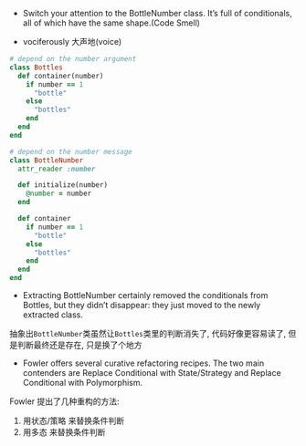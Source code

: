 + Switch your attention to the BottleNumber class. It’s full of conditionals, all of which have the same shape.(Code Smell)

+ vociferously 大声地(voice)

```ruby
# depend on the number argument
class Bottles
  def container(number)
    if number == 1
      "bottle"
    else
      "bottles"
    end
  end
end

# depend on the number message
class BottleNumber
  attr_reader :number

  def initialize(number)
    @number = number
  end

  def container
    if number == 1
      "bottle"
    else
      "bottles"
    end
  end
end

```

+ Extracting BottleNumber certainly removed the conditionals from Bottles, but they didn’t disappear: they just moved to the newly extracted class.

抽象出`BottleNumber`类虽然让`Bottles`类里的判断消失了, 代码好像更容易读了, 但是判断最终还是存在, 只是换了个地方

+ Fowler offers several curative refactoring recipes. The two main contenders are Replace Conditional with State/Strategy and Replace Conditional with Polymorphism.

Fowler 提出了几种重构的方法:
1. 用状态/策略 来替换条件判断
2. 用多态 来替换条件判断

